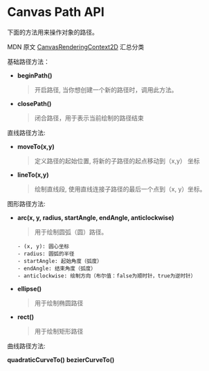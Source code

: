 # Canvas Path API

下面的方法用来操作对象的路径。

MDN 原文 [CanvasRenderingContext2D](https://developer.mozilla.org/zh-CN/docs/Web/API/CanvasRenderingContext2D#paths) 汇总分类

基础路径方法：

-   **beginPath()**

    > 开启路径, 当你想创建一个新的路径时，调用此方法。

-   **closePath()**
    > 闭合路径，用于表示当前绘制的路径结束

直线路径方法:

-   **moveTo(x,y)**

    > 定义路径的起始位置, 将新的子路径的起点移动到（x,y） 坐标

-   **lineTo(x,y)**

    > 绘制直线段, 使用直线连接子路径的最后一个点到（x, y）坐标。

图形路径方法:

-   **arc(x, y, radius, startAngle, endAngle, anticlockwise)**

    > 用于绘制圆弧（圆）路径。

        - (x, y): 圆心坐标
        - radius: 圆弧的半径
        - startAngle: 起始角度（弧度）
        - endAngle: 结束角度（弧度）
        - anticlockwise: 绘制方向（布尔值：false为顺时针，true为逆时针）

-   **ellipse()**

    > 用于绘制椭圆路径

-   **rect()**

    > 用于绘制矩形路径

曲线路径方法:

**quadraticCurveTo()**
**bezierCurveTo()**
